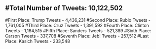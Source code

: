 #Total Number of Tweets: 10,122,502 
---
#First Place: Trump Tweets - 4,436,231
#Second Place: Rubio Tweets - 1,761,005
#Third Place: Cruz Tweets - 1,391,592
#Fourth Place: Clinton Tweets - 1,184,515
#Fifth Place: Sanders Tweets - 521,389
#Sixth Place: Carson Tweets - 337,708
#Seventh Place: Jeb! Tweets - 257,512
#Last Place: Kasich Tweets - 233,548
